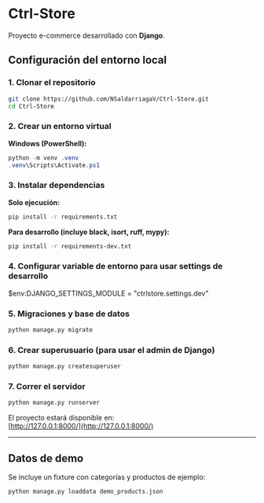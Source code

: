 # Ctrl-Store

Proyecto e-commerce desarrollado con **Django**.

## Configuración del entorno local

### 1. Clonar el repositorio
```bash
git clone https://github.com/NSaldarriagaV/Ctrl-Store.git
cd Ctrl-Store
```

### 2. Crear un entorno virtual

**Windows (PowerShell):**
```powershell
python -m venv .venv
.venv\Scripts\Activate.ps1
```

### 3. Instalar dependencias

**Solo ejecución:**
```bash
pip install -r requirements.txt
```

**Para desarrollo (incluye black, isort, ruff, mypy):**
```bash
pip install -r requirements-dev.txt
```

### 4. Configurar variable de entorno para usar settings de desarrollo

$env:DJANGO_SETTINGS_MODULE = "ctrlstore.settings.dev"


### 5. Migraciones y base de datos
```bash
python manage.py migrate
```

### 6. Crear superusuario (para usar el admin de Django)
```bash
python manage.py createsuperuser
```

### 7. Correr el servidor
```bash
python manage.py runserver
```

El proyecto estará disponible en:  
[http://127.0.0.1:8000/](http://127.0.0.1:8000/)

---

## Datos de demo

Se incluye un fixture con categorías y productos de ejemplo:

```bash
python manage.py loaddata demo_products.json
```
